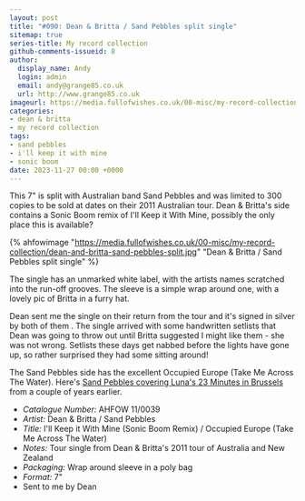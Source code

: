 ```yaml
---
layout: post
title: "#090: Dean & Britta / Sand Pebbles split single"
sitemap: true
series-title: My record collection
github-comments-issueid: 8
author:
  display_name: Andy
  login: admin
  email: andy@grange85.co.uk
  url: http://www.grange85.co.uk
imageurl: https://media.fullofwishes.co.uk/00-misc/my-record-collection/dean-and-britta-sand-pebbles-split.jpg
categories:
- dean & britta
- my record collection
tags:
- sand pebbles
- i'll keep it with mine
- sonic boom
date: 2023-11-27 00:00 +0000
---
```

This 7" is split with Australian band Sand Pebbles and was limited to 300 copies to be sold at dates on their 2011 Australian tour. Dean & Britta's side contains a Sonic Boom remix of I'll Keep it With Mine, possibly the only place this is available?

{% ahfowimage "https://media.fullofwishes.co.uk/00-misc/my-record-collection/dean-and-britta-sand-pebbles-split.jpg" "Dean & Britta / Sand Pebbles split single" %}

The single has an unmarked white label, with the artists names scratched into the run-off grooves. The sleeve is a simple wrap around one, with a lovely pic of Britta in a furry hat.

<!--more-->

Dean sent me the single on their return from the tour and it's signed in silver by both of them . The single arrived with some handwritten setlists that Dean was going to throw out until Britta suggested I might like them - she was not wrong. Setlists these days get nabbed before the lights have gone up, so rather surprised they had some sitting around! 

The Sand Pebbles side has the excellent Occupied Europe (Take Me Across The Water). Here's [Sand Pebbles covering Luna's 23 Minutes in Brussels](https://www.youtube.com/watch?v=0evpyM6w2ko) from a couple of years earlier.

 - *Catalogue Number:* AHFOW 11/0039
 - *Artist:* Dean & Britta / Sand Pebbles
 - *Title:* I'll Keep it With Mine (Sonic Boom Remix) / Occupied Europe (Take Me Across The Water)
 - *Notes:* Tour single from Dean & Britta's 2011 tour of Australia and New Zealand
 - *Packaging:* Wrap around sleeve in a poly bag
 - *Format:* 7"
 - Sent to me by Dean
